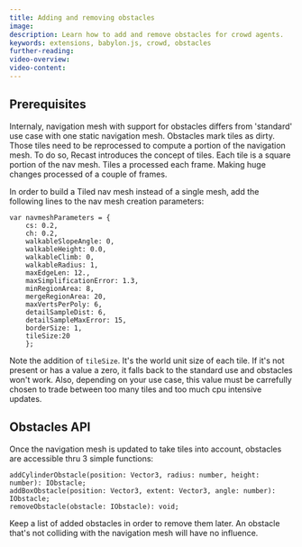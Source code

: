 ```yaml
---
title: Adding and removing obstacles
image: 
description: Learn how to add and remove obstacles for crowd agents.
keywords: extensions, babylon.js, crowd, obstacles
further-reading:
video-overview:
video-content:
---
```


## Prerequisites

Internaly, navigation mesh with support for obstacles differs from 'standard' use case with one static navigation mesh.
Obstacles mark tiles as dirty. Those tiles need to be reprocessed to compute a portion of the navigation mesh.
To do so, Recast introduces the concept of tiles. Each tile is a square portion of the nav mesh. Tiles a processed each frame.
Making huge changes processed of a couple of frames.

In order to build a Tiled nav mesh instead of a single mesh, add the following lines to the nav mesh creation parameters:

```
var navmeshParameters = {
    cs: 0.2,
    ch: 0.2,
    walkableSlopeAngle: 0,
    walkableHeight: 0.0,
    walkableClimb: 0,
    walkableRadius: 1,
    maxEdgeLen: 12.,
    maxSimplificationError: 1.3,
    minRegionArea: 8,
    mergeRegionArea: 20,
    maxVertsPerPoly: 6,
    detailSampleDist: 6,
    detailSampleMaxError: 15,
    borderSize: 1,
    tileSize:20
    };
```

Note the addition of `tileSize`. It's the world unit size of each tile. If it's not present or has a value a zero, it falls back to the standard use and obstacles won't work.
Also, depending on your use case, this value must be carrefully chosen to trade between too many tiles and too much cpu intensive updates.

## Obstacles API

Once the navigation mesh is updated to take tiles into account, obstacles are accessible thru 3 simple functions:
```
addCylinderObstacle(position: Vector3, radius: number, height: number): IObstacle;
addBoxObstacle(position: Vector3, extent: Vector3, angle: number): IObstacle;
removeObstacle(obstacle: IObstacle): void;
```

Keep a list of added obstacles in order to remove them later. An obstacle that's not colliding with the navigation mesh will have no influence.

<Playground id="#WCSDE1" title="Adding a door to a navigation mesh" description="Example of door simulation using nav mesh obstacles."/>